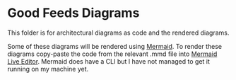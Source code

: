 # Good Feeds Diagrams
This folder is for architectural diagrams as code and the rendered diagrams.

Some of these diagrams will be rendered using [Mermaid](https://mermaid.js.org/). To render these diagrams copy-paste the code from the relevant .mmd file into [Mermaid Live Editor](https://mermaid.live/). Mermaid does have a CLI but I have not managed to get it running on my machine yet.
